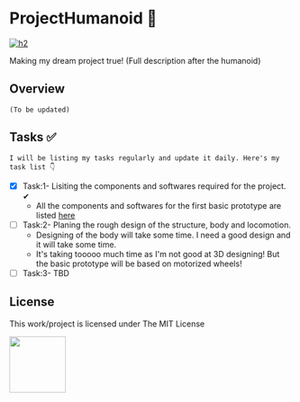 # ProjectHumanoid 🤖
[![h2](https://badgen.net/badge/License/MIT/green)](https://opensource.org/licenses/MIT)

Making my dream project true! (Full description after the humanoid)

## Overview 
    (To be updated)

## Tasks ✅
    I will be listing my tasks regularly and update it daily. Here's my task list 👇
- [x] Task:1- Lisiting the components and softwares required for the project. ✔
    - All the components and softwares for the first basic prototype are listed [here](https://docs.google.com/spreadsheets/d/1umH1u6VtXe61_nD6P8NMLcW21WuQo1Iu1Kq_EpjzxTw/edit?usp=sharing)
- [ ] Task:2- Planing the rough design of the structure, body and locomotion.
    - Designing of the body will take some time. I need a good design and it will take some time.
    - It's taking tooooo much time as I'm not good at 3D designing! But the basic prototype will be based on motorized wheels!
- [ ] Task:3- TBD

## License
This work/project is licensed under The MIT License

[<img src="https://opensource.org/files/OSIApproved_1.png" height=100>](https://opensource.org/licenses/MIT)
